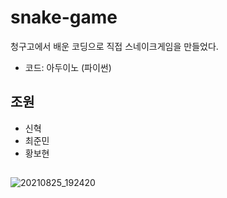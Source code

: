 # snake-game
청구고에서 배운 코딩으로 직접 스네이크게임을 만들었다.
* 코드: 아두이노 (파이썬)

## 조원
* 신혁
* 최준민
* 황보현

## 
![20210825_192420](https://user-images.githubusercontent.com/87738843/130774249-8dceedbf-545e-44b9-8654-c08bc2cc8ed6.jpg)
